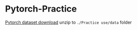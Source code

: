 # Pytorch-Practice
[Pytorch dataset download](https://drive.google.com/file/d/12uFW3i0ooszzq4CkM0pzFfOsC09x8uNu/view?usp=share_link)
unzip to `./Practice use/data` folder
